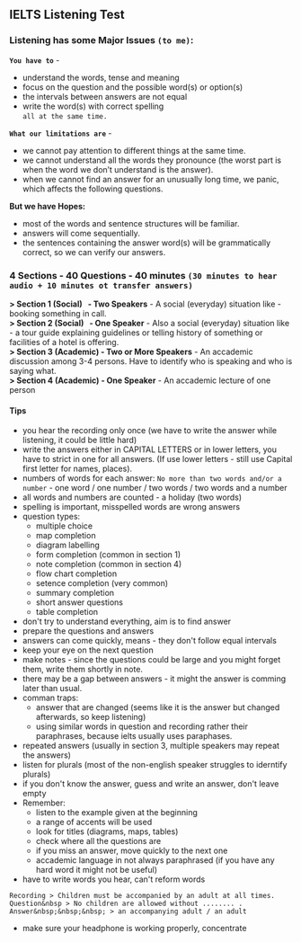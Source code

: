 ## **IELTS Listening Test**

### **Listening has some Major Issues** `(to me)`:
**`You have to`** -
- understand the words, tense and meaning
- focus on the question and the possible word(s) or option(s)
- the intervals between answers are not equal
- write the word(s) with correct spelling<br>
`all at the same time.`

**`What our limitations are`** -
- we cannot pay attention to different things at the same time.
- we cannot understand all the words they pronounce (the worst part is when the word we don’t understand is the answer).
- when we cannot find an answer for an unusually long time, we panic, which affects the following questions.

**But we have Hopes:**
- most of the words and sentence structures will be familiar.
- answers will come sequentially.
- the sentences containing the answer word(s) will be grammatically correct, so we can verify our answers.

### **4 Sections - 40 Questions - 40 minutes `(30 minutes to hear audio + 10 minutes ot transfer answers)`**
**> Section 1 (Social) &nbsp;&nbsp;- Two Speakers** - A social (everyday) situation like - booking something in call.<br>
**> Section 2 (Social) &nbsp;&nbsp;- One Speaker** - Also a social (everyday) situation like - a tour guide explaining guidelines or telling history of something or facilities of a hotel is offering.<br>
**> Section 3 (Academic) - Two or More Speakers** - An accademic discussion among 3-4 persons. Have to identify who is speaking and who is saying what.<br>
**> Section 4 (Academic) - One Speaker** - An accademic lecture of one person

#### **Tips**
- you hear the recording only once (we have to write the answer while listening, it could be little hard)
- write the answers either in CAPITAL LETTERS or in lower letters, you have to strict in one for all answers. (If use lower letters - still use Capital first letter for names, places).
- numbers of words for each answer: `No more than two words and/or a number` - one word / one number / two words / two words and a number
- all words and numbers are counted - a holiday (two words)
- spelling is important, misspelled words are wrong answers
- question types:
    - multiple choice
    - map completion
    - diagram labelling
    - form completion (common in section 1)
    - note completion (common in section 4)
    - flow chart completion
    - setence completion (very common)
    - summary completion
    - short answer questions
    - table completion
- don't try to understand everything, aim is to find answer
- prepare the questions and answers
- answers can come quickly, means - they don't follow equal intervals
- keep your eye on the next question
- make notes - since the questions could be large and you might forget them, write them shortly in note.
- there may be a gap between answers - it might the answer is comming later than usual.
- comman traps:
    - answer that are changed (seems like it is the answer but changed afterwards, so keep listening)
    - using similar words in question and recording rather their paraphrases, because ielts usually uses paraphases.
- repeated answers (usually in section 3, multiple speakers may repeat the answers)
- listen for plurals (most of the non-english speaker struggles to iderntify plurals)
- if you don't know the answer, guess and write an answer, don't leave empty
- Remember:
    - listen to the example given at the beginning
    - a range of accents will be used
    - look for titles (diagrams, maps, tables)
    - check where all the questions are
    - if you miss an answer, move quickly to the next one
    - accademic language in not always paraphrased (if you have any hard word it might not be useful)
- have to write words you hear, can't reform words
```
Recording > Children must be accompanied by an adult at all times.
Question&nbsp > No children are allowed without ........ .
Answer&nbsp;&nbsp;&nbsp; > an accompanying adult / an adult
```
- make sure your headphone is working properly, concentrate